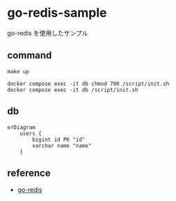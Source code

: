 # go-redis-sample

go-redis を使用したサンプル

## command

```
make up

docker compose exec -it db chmod 700 /script/init.sh
docker compose exec -it db /script/init.sh
```

## db

```mermaid
erDiagram
    users {
        bigint id PK "id"
        varchar name "name"
    }
```

## reference

- [go-redis](https://github.com/redis/go-redis)
